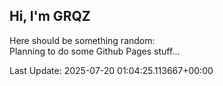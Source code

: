 ## Hi, I'm GRQZ
Here should be something random:  
Planning to do some Github Pages stuff...


Last Update: 2025-07-20 01:04:25.113667+00:00
